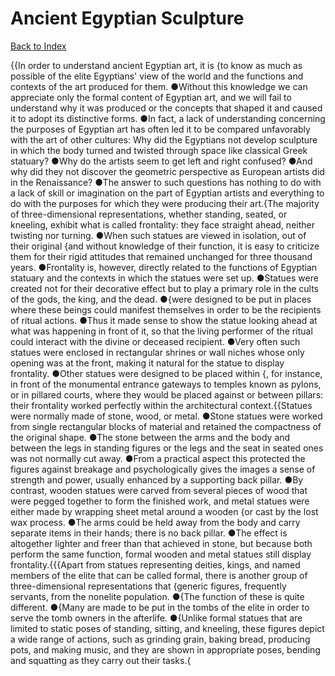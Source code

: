 # Ancient Egyptian Sculpture
[Back to Index](https://github.com/windows10010/tpoExtractor/blog/master/README.md)

{{In order to understand ancient Egyptian art, it is {to know as much as possible of the elite Egyptians' view of the world and the functions and contexts of the art produced for them. ●Without this knowledge we can appreciate only the formal content of Egyptian art, and we will fail to understand why it was produced or the concepts that shaped it and caused it to adopt its distinctive forms. ●In fact, a lack of understanding concerning the purposes of Egyptian art has often led it to be compared unfavorably with the art of other cultures: Why did the Egyptians not develop sculpture in which the body turned and twisted through space like classical Greek statuary? ●Why do the artists seem to get left and right confused? ●And why did they not discover the geometric perspective as European artists did in the Renaissance? ●The answer to such questions has nothing to do with a lack of skill or imagination on the part of Egyptian artists and everything to do with the purposes for which they were producing their art.{The majority of three-dimensional representations, whether standing, seated, or kneeling, exhibit what is called frontality: they face straight ahead, neither twisting nor turning. ●When such statues are viewed in isolation, out of their original {and without knowledge of their function, it is easy to criticize them for their rigid attitudes that remained unchanged for three thousand years. ●Frontality is, however, directly related to the functions of Egyptian statuary and the contexts in which the statues were set up. ●Statues were created not for their decorative effect but to play a primary role in the cults of the gods, the king, and the dead. ●{were designed to be put in places where these beings could manifest themselves in order to be the recipients of ritual actions. ●Thus it made sense to show the statue looking ahead at what was happening in front of it, so that the living performer of the ritual could interact with the divine or deceased recipient. ●Very often such statues were enclosed in rectangular shrines or wall niches whose only opening was at the front, making it natural for the statue to display frontality. ●Other statues were designed to be placed within {, for instance, in front of the monumental entrance gateways to temples known as pylons, or in pillared courts, where they would be placed against or between pillars: their frontality worked perfectly within the architectural context.{{Statues were normally made of stone, wood, or metal. ●Stone statues were worked from single rectangular blocks of material and retained the compactness of the original shape. ●The stone between the arms and the body and between the legs in standing figures or the legs and the seat in seated ones was not normally cut away. ●From a practical aspect this protected the figures against breakage and psychologically gives the images a sense of strength and power, usually enhanced by a supporting back pillar. ●By contrast, wooden statues were carved from several pieces of wood that were pegged together to form the finished work, and metal statues were either made by wrapping sheet metal around a wooden {or cast by the lost wax process. ●The arms could be held away from the body and carry separate items in their hands; there is no back pillar. ●The effect is altogether lighter and freer than that achieved in stone, but because both perform the same function, formal wooden and metal statues still display frontality.{{{Apart from statues representing deities, kings, and named members of the elite that can be called formal, there is another group of three-dimensional 
representations that {generic figures, frequently servants, from the nonelite population. ●{The function of these is quite different. 
●{Many are made to be put in the tombs of the elite in order to serve the tomb owners in the afterlife. ●{Unlike formal statues that are limited to static poses of standing, sitting, 
and kneeling, these figures depict a wide range of actions, such as grinding grain, baking bread, producing pots, and making music, and they are shown in appropriate poses, bending and squatting as they carry out their tasks.{